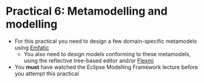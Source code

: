 # Practical 6: Metamodelling and modelling

- For this practical you need to design a few domain-specific metamodels using [Emfatic](https://eclipse.dev/emfatic)
    - You also need to design models conforming to these metamodels, using the reflective tree-based editor and/or [Flexmi](https://eclipse.dev/epsilon/doc/flexmi)
- You **must** have watched the Eclipse Modelling Framework lecture before you attempt this practical

